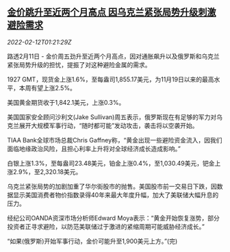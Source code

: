 <!--1644629462000-->
[金价跳升至近两个月高点 因乌克兰紧张局势升级刺激避险需求](https://cn.reuters.com/article/global-precious-metal-drv-0212-idCNKBS2KH01E)
------

<div><i>2022-02-12T01:21:29Z</i></div><p>路透2月11日 - 金价周五劲升至近两个月高点，因对通胀飙升以及俄罗斯和乌克兰紧张局势升级的担忧，提振了对这种避险金属的需求。</p><p>1927 GMT，现货金上涨1.6%，至每盎司1,855.17美元，为11月19日以来的最高水平，本周有望上涨2.5%。</p><p>美国黄金期货收于1,842.1美元，上涨0.3%。</p><p>美国国家安全顾问沙利文(Jake Sullivan)周五表示，俄罗斯现在有足够的军力对乌克兰展开大规模军事行动，“随时都可能”发动攻击，袭击将以空袭开始。</p><p>TIAA Bank全球市场总裁Chris Gaffney称，“黄金出现一些避险资金流入，因我们面临地缘政治风险，且担心利率上升将对全球经济成长造成影响。”</p><p>白银上涨1.3%，至每盎司23.48美元，铂金上涨0.4%，至1,030.49美元，钯金上涨2.9%，至2,320.18美元。</p><p>乌克兰紧张局势的加剧加重了华尔街股市的抛售。美国股市前一交易日下跌，因数据显示美国消费者物价指数录得40年来最大年度升幅，加大了美联储大幅升息的压力。</p><p>经纪公司OANDA资深市场分析师Edward Moya表示：“黄金开始恢复涨势，部分投资者正寻求避险，以防范美联储过于激进的紧缩周期可能威胁经济成长。”</p><p>“如果(俄罗斯)开始军事行动，金价可能升至1,900美元上方。”(完)</p>
